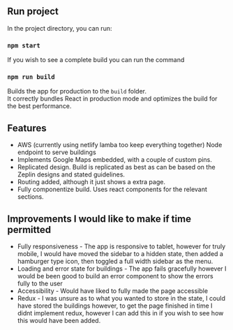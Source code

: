 ## Run project

In the project directory, you can run:

### `npm start`

If you wish to see a complete build you can run the command

### `npm run build`

Builds the app for production to the `build` folder.<br />
It correctly bundles React in production mode and optimizes the build for the best performance.

## Features

- AWS (currently using netlify lamba too keep everything together) Node endpoint to serve buildings
- Implements Google Maps embedded, with a couple of custom pins.
- Replicated design. Build is replicated as best as can be based on the Zeplin designs and stated guidelines.
- Routing added, although it just shows a extra page.
- Fully componentize build. Uses react components for the relevant sections.

## Improvements I would like to make if time permitted

- Fully responsiveness - The app is responsive to tablet, however for truly mobile, I would have moved the sidebar to a hidden state, then added a hamburger type icon, then toggled a full width sidebar as the menu.
- Loading and error state for buildings - The app fails gracefully however I would be been good to build an error component to show the errors fully to the user
- Accessibility - Would have liked to fully made the page accessible
- Redux - I was unsure as to what you wanted to store in the state, I could have stored the buildings however, to get the page finished in time I didnt implement redux, however I can add this in if you wish to see how this would have been added.
